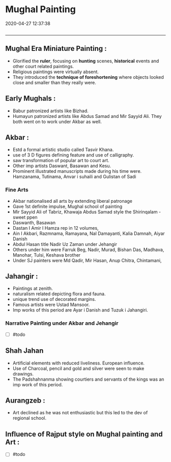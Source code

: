 # Mughal Painting
2020-04-27 12:37:38
```toc
```
---


##  Mughal Era Miniature Painting :

-   Glorified the **ruler**, focusing on **hunting** scenes, **historical** events and other court related paintings.
-   Religious paintings were virtually absent.
-   They introduced the **technique of foreshortening** where objects looked close and smaller than they really were.


##  Early Mughals :
-   Babur patronized artists like Bizhad.
-   Humayun patronized artists like Abdus Samad and Mir Sayyid Ali. They both went on to work under Akbar as well.
 

##  Akbar :
-   Estd a formal artistic studio called Tasvir Khana.
-   use of 3 D figures defining feature and use of calligraphy.
-   saw transformation of popular art to court art.
-   Other imp artists Daswant, Basawan and Kesu.
-   Prominent illustrated manuscripts made during his time were. Hamzanama, Tutinama, Anvar i suhaili and Gulistan of Sadi
 
### Fine Arts
-   Akbar nationalised all arts by extending liberal patronage
-   Gave 1st definite impulse, Mughal school of painting
-   Mir Sayyid Ali of Tabriz, Khawaja Abdus Samad style the Shirinqalam - sweet ppen
-   Daswanth, Basawan
-   Dastan I Amir I Hamza rep in 12 volumes,
-   Ain I Akbari, Razmnama, Ramayana, Nal Damayanti, Kalia Damnah, Aiyar Danish
-   Abdul Hasan title Nadir Uz Zaman under Jehangir
-   Others under him were Farruk Beg, Nadir, Murad, Bishan Das, Madhava, Manohar, Tulsi, Keshava brother
-   Under SJ painters were Md Qadir, Mir Hasan, Anup Chitra, Chintamani,

##  Jahangir :
-   Paintings at zenith.
-   naturalism related depicting flora and fauna.
-   unique trend use of decorated margins.
-   Famous artists were Ustad Mansoor.
-   Imp works of this period are Ayar i Danish and Tuzuk i Jahangiri.

### Narrative Painting under Akbar and Jehangir
- [ ]   #todo 
 

##  Shah Jahan 
-   Artificial elements with reduced liveliness. European influence.
-   Use of Charcoal, pencil and gold and silver were seen to make drawings.
-   The Padshahnanma showing courtiers and servants of the kings was an imp work of this period.
 

##  Aurangzeb :
-   Art declined as he was not enthusiastic but this led to the dev of regional school.
 

##  Influence of Rajput style on Mughal painting and Art :
- [ ]   #todo

 






